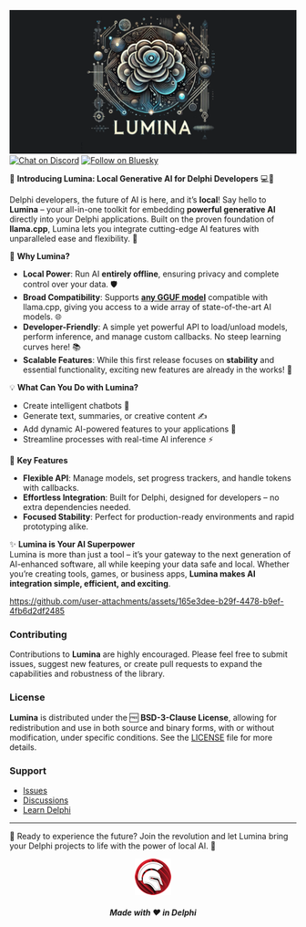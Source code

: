 ![Lumina](media/lumina.png)  
[![Chat on Discord](https://img.shields.io/discord/754884471324672040?style=for-the-badge)](https://discord.gg/tPWjMwK)
[![Follow on Bluesky](https://img.shields.io/badge/Bluesky-tinyBigGAMES-blue?style=for-the-badge&logo=bluesky)](https://bsky.app/profile/tinybiggames.com)

🌟 **Introducing Lumina: Local Generative AI for Delphi Developers** 💻🤖  

Delphi developers, the future of AI is here, and it’s **local**! Say hello to **Lumina** – your all-in-one toolkit for embedding **powerful generative AI** directly into your Delphi applications. Built on the proven foundation of **llama.cpp**, Lumina lets you integrate cutting-edge AI features with unparalleled ease and flexibility. 🚀  

🎯 **Why Lumina?**  
- **Local Power**: Run AI **entirely offline**, ensuring privacy and complete control over your data. 🛡️  
- **Broad Compatibility**: Supports **<a href="https://huggingface.co/bartowski/gemma-2-2b-it-abliterated-GGUF" target="_blank">any GGUF model</a>** compatible with llama.cpp, giving you access to a wide array of state-of-the-art AI models. 🌐  
- **Developer-Friendly**: A simple yet powerful API to load/unload models, perform inference, and manage custom callbacks. No steep learning curves here! 📚  
- **Scalable Features**: While this first release focuses on **stability** and essential functionality, exciting new features are already in the works! 🌱  

💡 **What Can You Do with Lumina?**  
- Create intelligent chatbots 🤖  
- Generate text, summaries, or creative content ✍️  
- Add dynamic AI-powered features to your applications 💬  
- Streamline processes with real-time AI inference ⚡  

🔧 **Key Features**  
- **Flexible API**: Manage models, set progress trackers, and handle tokens with callbacks.  
- **Effortless Integration**: Built for Delphi, designed for developers – no extra dependencies needed.  
- **Focused Stability**: Perfect for production-ready environments and rapid prototyping alike.  

✨ **Lumina is Your AI Superpower**  
Lumina is more than just a tool – it’s your gateway to the next generation of AI-enhanced software, all while keeping your data safe and local. Whether you’re creating tools, games, or business apps, **Lumina makes AI integration simple, efficient, and exciting**.  


https://github.com/user-attachments/assets/165e3dee-b29f-4478-b9ef-4fb6d2df2485


### Contributing

Contributions to **Lumina** are highly encouraged. Please feel free to submit issues, suggest new features, or create pull requests to expand the capabilities and robustness of the library.

### License

**Lumina** is distributed under the 🆓 **BSD-3-Clause License**, allowing for redistribution and use in both source and binary forms, with or without modification, under specific conditions. See the [LICENSE](https://github.com/tinyBigGAMES/Lumina?tab=BSD-3-Clause-1-ov-file#BSD-3-Clause-1-ov-file) file for more details.

### Support

- <a href="https://github.com/tinyBigGAMES/Lumina/issues" target="_blank">Issues</a>
- <a href="https://github.com/tinyBigGAMES/Lumina/discussions" target="_blank">Discussions</a>
- <a href="https://learndelphi.org/" target="_blank">Learn Delphi</a>

---
🎉 Ready to experience the future? Join the revolution and let Lumina bring your Delphi projects to life with the power of local AI. 🚀  

<p align="center">
<img src="media/delphi.png" alt="Delphi">
</p>
<h5 align="center">

Made with :heart: in Delphi
</h5>
